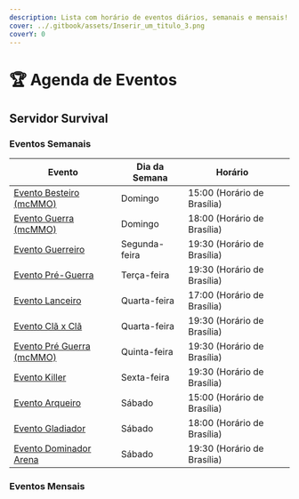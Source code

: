 ```yaml
---
description: Lista com horário de eventos diários, semanais e mensais!
cover: ../.gitbook/assets/Inserir_um_titulo_3.png
coverY: 0
---
```


# 🏆 Agenda de Eventos

## Servidor Survival

### Eventos Semanais <a href="#eventos-semanais" id="eventos-semanais"></a>

<table><thead><tr><th>Evento</th><th>Dia da Semana</th><th>Horário</th><th data-hidden></th></tr></thead><tbody><tr><td><a href="eventos-survival/evento-besteiro.md">Evento Besteiro (mcMMO)</a></td><td>Domingo</td><td>15:00 (Horário de Brasília)</td><td></td></tr><tr><td><a href="eventos-survival/guerra-de-clas.md">Evento Guerra (mcMMO)</a></td><td>Domingo</td><td>18:00 (Horário de Brasília)</td><td></td></tr><tr><td><a href="eventos-survival/evento-guerreiro.md">Evento Guerreiro</a></td><td>Segunda-feira</td><td>19:30 (Horário de Brasília)</td><td></td></tr><tr><td><a href="eventos-survival/evento-pre-guerra-de-clas.md">Evento Pré-Guerra</a></td><td>Terça-feira</td><td>19:30 (Horário de Brasília)</td><td></td></tr><tr><td><a href="https://wiki.rederevo.com/eventos/eventos-do-servidor/evento-lanceiro">Evento Lanceiro</a></td><td>Quarta-feira</td><td>17:00 (Horário de Brasília)</td><td></td></tr><tr><td><a href="eventos-survival/evento-cla-x-cla.md">Evento Clã x Clã</a></td><td>Quarta-feira</td><td>19:30 (Horário de Brasília)</td><td></td></tr><tr><td><a href="eventos-survival/evento-pre-guerra-de-clas-mcmmo.md">Evento Pré Guerra (mcMMO)</a></td><td>Quinta-feira</td><td>19:30 (Horário de Brasília)</td><td></td></tr><tr><td><a href="eventos-survival/evento-killer.md">Evento Killer</a></td><td>Sexta-feira</td><td>19:30 (Horário de Brasília)</td><td></td></tr><tr><td><a href="eventos-do-servidor/evento-arqueiro.md">Evento Arqueiro</a></td><td>Sábado</td><td>15:00 (Horário de Brasília)</td><td></td></tr><tr><td><a href="eventos-survival/evento-gladiador.md">Evento Gladiador</a></td><td>Sábado</td><td>18:00 (Horário de Brasília)</td><td></td></tr><tr><td><a href="eventos-survival/evento-dominador-arena.md">Evento Dominador Arena</a></td><td>Sábado</td><td>19:30 (Horário de Brasília)</td><td></td></tr></tbody></table>

### Eventos Mensais
